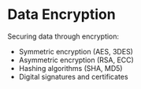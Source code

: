 # Data Encryption

Securing data through encryption:
- Symmetric encryption (AES, 3DES)
- Asymmetric encryption (RSA, ECC)
- Hashing algorithms (SHA, MD5)
- Digital signatures and certificates